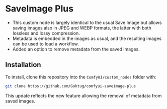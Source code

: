 # SaveImage Plus

- This custom node is largely identical to the usual Save Image but allows saving images also in JPEG and WEBP formats, the latter with both lossless and lossy compression.
- Metadata is embedded in the images as usual, and the resulting images can be used to load a workflow.
- Added an option to remove metadata from the saved images.

## Installation

To install, clone this repository into the `ComfyUI/custom_nodes` folder with:

```sh
git clone https://github.com/Goktug/comfyui-saveimage-plus
```

This update reflects the new feature allowing the removal of metadata from saved images.
